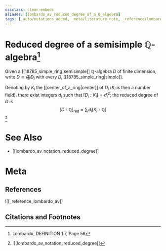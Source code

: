 ```yaml
---
cssclass: clean-embeds
aliases: [lombardo_av_reduced_degree_of_a_Q_algebra]
tags: [_auto/notations_added, _meta/literature_note, _reference/lombardo_av, _meta/TODO/change_title, _meta/definition]
---
```

# Reduced degree of a semisimple $\mathbb{Q}$-algebra[^1]
Given a [[18785_simple_ring|semisimple]] $\mathbb{Q}$-algebra $D$ of finite dimension, write $D \cong \bigoplus D_{i}$ with every $D_{i}$ [[18785_simple_ring|simple]]. 

Denoting by $K_{i}$ the [[center_of_a_ring|center]] of $D_{i}$ ($K_i$ is then a number field), there exist integers $d_{i}$ such that $\left[D_{i}: K_{i}\right]=d_{i}^{2} ;$ the reduced degree of $D$ is
$$
[D: \mathbb{Q}]_{\mathrm{red}}=\sum_{i} d_{i}\left[K_{i}: \mathbb{Q}\right]
$$
[^2]

# See Also
- [[lombardo_av_notation_reduced_degree]]

# Meta
## References
![[_reference_lombardo_av]]

## Citations and Footnotes
[^1]: Lombardo, DEFINITION 1.7, Page 56
[^2]: ![[lombardo_av_notation_reduced_degree]]